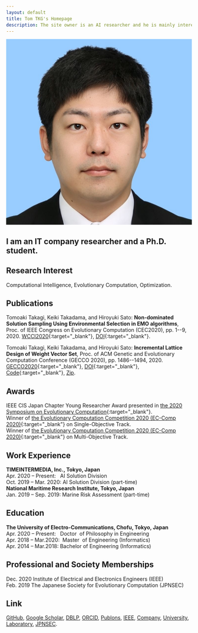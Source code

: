 ```yaml
---
layout: default
title: Tom TKG's Homepage
description: The site owner is an AI researcher and he is mainly interested in evolutionary computation and multi-objective optimization.　You can see his papers, codes, and images on this site.
---
```


<img class="profile-picture" src="myface.jpg">

## I am an IT company researcher and a Ph.D. student.

## Research Interest

Computational Intelligence, Evolutionary Computation, Optimization.

## Publications
Tomoaki Takagi, Keiki Takadama, and Hiroyuki Sato: **Non-dominated Solution Sampling Using Environmental Selection in EMO algorithms**, Proc. of IEEE Congress on Evolutionary Computation (CEC2020), pp. 1--9, 2020. [WCCI2020](https://wcci2020.org){:target="_blank"}, [DOI](https://doi.org/10.1109/CEC48606.2020.9185529){:target="_blank"}.

Tomoaki Takagi, Keiki Takadama, and Hiroyuki Sato: **Incremental Lattice Design of Weight Vector Set**,  Proc. of ACM Genetic and Evolutionary Computation Conference (GECCO 2020), pp. 1486--1494, 2020. [GECCO2020](https://gecco-2020.sigevo.org){:target="_blank"}, [DOI](https://doi.org/10.1145/3377929.3398082){:target="_blank"}, [Code](https://github.com/tomtkg/ILD){:target="_blank"}, [Zip](/data/ILD-master.zip).

## Awards
IEEE CIS Japan Chapter Young Researcher Award presented in [the 2020 Symposium on Evolutionary Computation](http://www.jpnsec.org/yra.html){:target="_blank"}.  
Winner of [the Evolutionary Computation Competition 2020 (EC-Comp 2020)](https://ec-comp.jpnsec.org/competitions/eccomp2020){:target="_blank"} on Single-Objective Track.  
Winner of [the Evolutionary Computation Competition 2020 (EC-Comp 2020)](https://ec-comp.jpnsec.org/competitions/eccomp2020){:target="_blank"} on Multi-Objective Track.  

## Work Experience
**TIMEINTERMEDIA, Inc., Tokyo, Japan**  
Apr. 2020 – Present: &nbsp;&nbsp;AI Solution Division  
Oct. 2019 – Mar. 2020: AI Solution Division (part-time)  
**National Maritime Research Institute, Tokyo, Japan**  
Jan. 2019 – Sep. 2019: Marine Risk Assessment (part-time)

## Education
**The University of Electro-Communications, Chofu, Tokyo, Japan**  
Apr. 2020 – Present: &nbsp;&nbsp;Doctor &nbsp;of Philosophy in Engineering  
Apr. 2018 – Mar.2020: &nbsp;Master &nbsp;of Engineering (Informatics)  
Apr. 2014 – Mar.2018: Bachelor of Engineering (Informatics)

## Professional and Society Memberships
Dec. 2020 Institute of Electrical and Electronics Engineers (IEEE)  
Feb. 2019 The Japanese Society for Evolutionary Computation (JPNSEC)  

## Link
[GitHub](https://github.com/tomtkg), [Google Scholar](https://scholar.google.co.jp/citations?user=jsYC8NMAAAAJ), [DBLP](https://dblp.uni-trier.de/pers/hd/t/Takagi:Tomoaki), [ORCID](https://orcid.org/0000-0003-3748-9797), [Publons](https://publons.com/researcher/3926140), [IEEE](https://ieee-collabratec.ieee.org/app/p/tomtkg), [Company](https://www.timedia.co.jp), [University](https://www.uec.ac.jp), [Laboratory](http://hs.hc.uec.ac.jp/index.php?%E9%AB%98%E6%9C%A8%20%E6%99%BA%E7%AB%A0), [JPNSEC](http://www.jpnsec.org).

